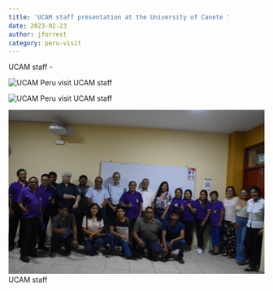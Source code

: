 ```yaml
---
title: 'UCAM staff presentation at the University of Canete '
date: 2023-02-23
author: jforrest
category: peru-visit
---
```



UCAM staff - 



![UCAM Peru visit](/assets/posts/Canete9.JPG)
UCAM staff 


![UCAM Peru visit](/assets/posts/Canete10.JPG)
UCAM staff 


![UCAM Peru visit](/assets/posts/Canete25.JPG)
UCAM staff 
